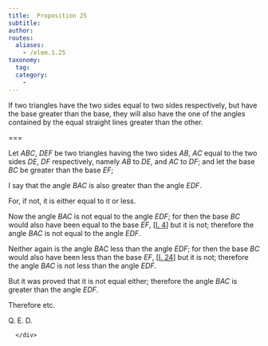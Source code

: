 ```yaml
---
title:  Proposition 25
subtitle: 
author:
routes:
  aliases:
    - /elem.1.25
taxonomy:
  tag:
  category:
    - 
---
```


If two triangles have the two sides equal to two sides respectively, but have the base greater than the base, they will also have the one of the angles contained by the equal straight lines greater than the other.

===

<p>Let <em>ABC</em>, <em>DEF</em> be two triangles having the two sides <em>AB</em>, <em>AC</em> equal to the two sides <em>DE</em>, <em>DF</em> respectively, namely <em>AB</em> to <em>DE</em>, and <em>AC</em> to <em>DF</em>; and let the base <em>BC</em> be greater than the base <em>EF</em>;</p>


<p>I say that the angle <em>BAC</em> is also greater than the angle <em>EDF</em>. </p>


<p>For, if not, it is either equal to it or less.</p>


<p>Now the angle <em>BAC</em> is not equal to the angle <em>EDF</em>; for then the base <em>BC</em> would also have been equal to the base <em>EF</em>, [<a href="/elem.1.4">I. 4</a>] <span class="center">but it is not; therefore the angle <em>BAC</em> is not equal to the angle <em>EDF</em>.</span></p>


<p>Neither again is the angle <em>BAC</em> less than the angle <em>EDF</em>; for then the base <em>BC</em> would also have been less than the base <em>EF</em>, [<a href="/elem.1.24">I. 24</a>] <span class="center">but it is not; therefore the angle <em>BAC</em> is not less than the angle <em>EDF</em>.</span></p>


<p>But it was proved that it is not equal either; <span class="center">therefore the angle <em>BAC</em> is greater than the angle <em>EDF</em>.</span></p>


<p>Therefore etc.</p>

<div class="QED">
       
<p>Q. E. D.</p>

      </div>
